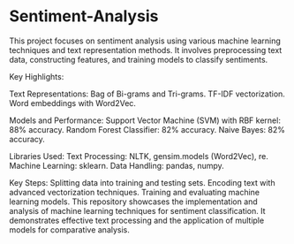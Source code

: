 ﻿# Sentiment-Analysis
 
This project focuses on sentiment analysis using various machine learning techniques and text representation methods. It involves preprocessing text data, constructing features, and training models to classify sentiments.

Key Highlights:

Text Representations:
Bag of Bi-grams and Tri-grams.
TF-IDF vectorization.
Word embeddings with Word2Vec.

Models and Performance:
Support Vector Machine (SVM) with RBF kernel: 88% accuracy.
Random Forest Classifier: 82% accuracy.
Naive Bayes: 82% accuracy.

Libraries Used:
Text Processing: NLTK, gensim.models (Word2Vec), re.
Machine Learning: sklearn.
Data Handling: pandas, numpy.

Key Steps:
Splitting data into training and testing sets.
Encoding text with advanced vectorization techniques.
Training and evaluating machine learning models.
This repository showcases the implementation and analysis of machine learning techniques for sentiment classification. It demonstrates effective text processing and the application of multiple models for comparative analysis.
